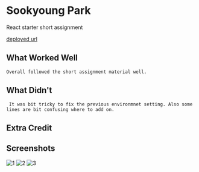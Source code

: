 # Sookyoung Park

React starter short assignment

[deployed url](https://soosa3.onrender.com)

## What Worked Well
    Overall followed the short assignment material well.

## What Didn't
     It was bit tricky to fix the previous environmnet setting. Also some lines are bit confusing where to add on.

## Extra Credit

## Screenshots
![1](https://github.com/dartmouth-cs52-23s/react-intro-sookyoungpark1031/blob/main/img/1.png?raw=true)
![2](https://github.com/dartmouth-cs52-23s/react-intro-sookyoungpark1031/blob/main/img/2.png?raw=true)
![3](https://github.com/dartmouth-cs52-23s/react-intro-sookyoungpark1031/blob/main/img/3.png?raw=true)
